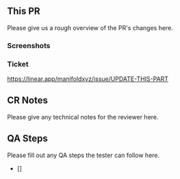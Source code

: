 ## This PR

Please give us a rough overview of the PR's changes here.

### Screenshots


### Ticket

https://linear.app/manifoldxyz/issue/UPDATE-THIS-PART

## CR Notes

Please give any technical notes for the reviewer here.

## QA Steps

Please fill out any QA steps the tester can follow here.

* []
